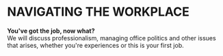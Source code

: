 # NAVIGATING THE WORKPLACE  
  
**You've got the job, now what?**  
We will discuss professionalism, managing office politics and other issues that arises, whether you're experiences or this is your first job.
